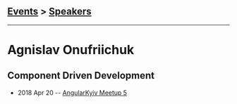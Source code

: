 ## [Events](../README.md) > [Speakers](../speakers.md)
---

# Agnislav Onufriichuk

## Component Driven Development
- 2018 Apr 20 -- [AngularKyiv Meetup 5](https://youtu.be/oHXTVD-Hoj0)    
